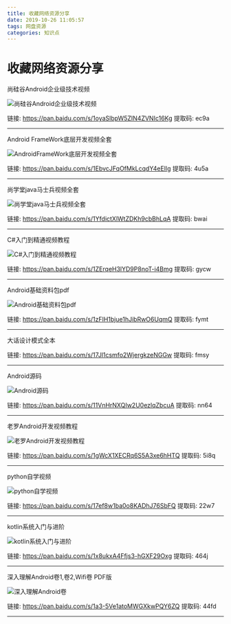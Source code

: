 ```yaml
---
title: 收藏网络资源分享
date: 2019-10-26 11:05:57
tags: 网盘资源
categories: 知识点
---
```


# 收藏网络资源分享


尚硅谷Android企业级技术视频  

![尚硅谷Android企业级技术视频](/images/尚硅谷Android企业级技术视频.png)

链接: https://pan.baidu.com/s/1oyaSlbpW5ZIN4ZVNIc16Kg 提取码: ec9a

-----


<!-- more -->

Android FrameWork底层开发视频全套  

![AndroidFrameWork底层开发视频全套](/images/AndroidFrameWork底层开发视频全套.png)

链接: https://pan.baidu.com/s/1EbvcJFqOfMkLcqdY4eEIlg 提取码: 4u5a

-----
尚学堂java马士兵视频全套  

![尚学堂java马士兵视频全套](/images/尚学堂java马士兵视频全套.png)

链接: https://pan.baidu.com/s/1YfdictXlWtZDKh9cbBhLqA 提取码: bwai

-----
C#入门到精通视频教程  

![C#入门到精通视频教程](/images/CShap入门到精通视频教程.png)

链接: https://pan.baidu.com/s/1ZErqeH3lYD9P8noT-i4Bmg 提取码: gycw

-----
Android基础资料包pdf  

![Android基础资料包pdf](/images/Android基础资料包pdf.png)

链接: https://pan.baidu.com/s/1zFlH1bjue1hJibRwO6UqmQ 提取码: fymt

-----
大话设计模式全本  

链接: https://pan.baidu.com/s/17Jl1csmfo2WjergkzeNGGw 提取码: fmsy

-----
Android源码   

![Android源码 ](/images/Android源码.png)

链接: https://pan.baidu.com/s/11VnHrNXQIw2U0ezlqZbcuA 提取码: nn64

-----
老罗Android开发视频教程  

![老罗Android开发视频教程](/images/老罗Android开发视频教程.png)

链接: https://pan.baidu.com/s/1gWcX1XECRq6S5A3xe6hHTQ 提取码: 5i8q

-----
python自学视频  

![python自学视频  ](/images/python自学视频.png)

链接: https://pan.baidu.com/s/17ef8w1ba0o8KADhJ76SbFQ 提取码: 22w7

-----
kotlin系统入门与进阶  

![kotlin系统入门与进阶](/images/kotlin系统入门与进阶.png)

链接: https://pan.baidu.com/s/1x8ukxA4Ffjs3-hGXF29Oxg 提取码: 464j

-----
深入理解Android卷1,卷2,Wifi卷 PDF版  

![深入理解Android卷](/images/深入理解Android卷.png)

链接: https://pan.baidu.com/s/1a3-5Ve1atoMWGXkwPQY6ZQ 提取码: 44fd

----- 

